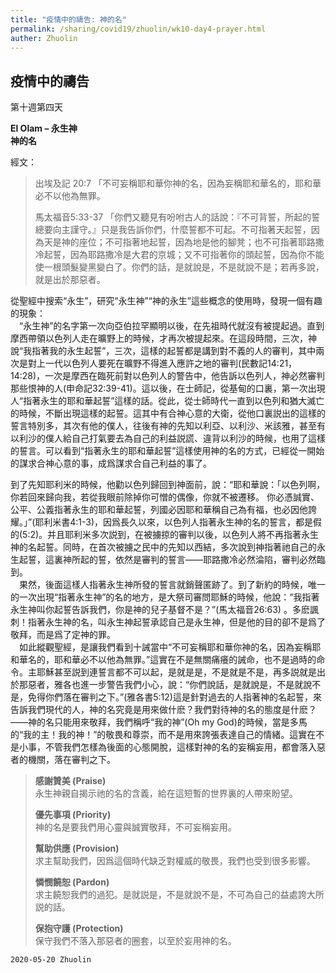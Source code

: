 ```yaml
---
title: "疫情中的禱告: 神的名"
permalink: /sharing/covid19/zhuolin/wk10-day4-prayer.html
auther: Zhuolin
---
```

## 疫情中的禱告
第十週第四天  

**El Olam – 永生神**  
**神的名**  

經文：  
>
>出埃及記 20:7 「不可妄稱耶和華你神的名，因為妄稱耶和華名的，耶和華必不以他為無罪。  
>
>馬太福音5:33-37 「你們又聽見有吩咐古人的話說：『不可背誓，所起的誓總要向主謹守。』只是我告訴你們，什麼誓都不可起。不可指著天起誓，因為天是神的座位；不可指著地起誓，因為地是他的腳凳；也不可指著耶路撒冷起誓，因為耶路撒冷是大君的京城；又不可指著你的頭起誓，因為你不能使一根頭髮變黑變白了。你們的話，是就說是，不是就說不是；若再多說，就是出於那惡者。  

從聖經中搜索“永生”，研究“永生神”“神的永生”這些概念的使用時，發現一個有趣的現象：  
　“永生神”的名字第一次向亞伯拉罕顯明以後，在先祖時代就沒有被提起過。直到摩西帶領以色列人走在曠野上的時候，才再次被提起來。在這段時間，三次，神說“我指著我的永生起誓”，三次，這樣的起誓都是講到對不義的人的審判，其中兩次是對上一代以色列人要死在曠野不得進入應許之地的審判(民數記14:21，14:28)，一次是摩西在臨死前對以色列人的警告中，他告訴以色列人，神必然審判那些恨神的人(申命記32:39-41)。這以後，在士師記，從基甸的口裏，第一次出現人“指著永生的耶和華起誓”這樣的話。從此，從士師時代一直到以色列和猶大滅亡的時候，不斷出現這樣的起誓。這其中有合神心意的大衛，從他口裏説出的這樣的誓言特別多，其次有他的僕人，往後有神的先知以利亞、以利沙、米該雅，甚至有以利沙的僕人給自己打氣要去為自己的利益説謊、違背以利沙的時候，也用了這樣的誓言。可以看到“指著永生的耶和華起誓”這樣使用神的名的方式，已經從一開始的謀求合神心意的事，成爲謀求合自己利益的事了。  

到了先知耶利米的時候，他勸以色列歸回到神面前，說：“耶和華說：「以色列啊，你若回來歸向我，若從我眼前除掉你可憎的偶像，你就不被遷移。 你必憑誠實、公平、公義指著永生的耶和華起誓，列國必因耶和華稱自己為有福，也必因他誇耀。」”(耶利米書4:1-3)，因爲長久以來，以色列人指著永生神的名的誓言，都是假的(5:2)。并且耶利米多次説到，在被擄掠的審判以後，以色列人將不再指著永生神的名起誓。同時，在首次被擄之民中的先知以西結，多次說到神指著祂自己的永生起誓，這裏神所起的誓，依然是審判的誓言——耶路撒冷必然淪陷，審判必然臨到。  
　果然，後面這樣人指著永生神所發的誓言就銷聲匿跡了。到了新約的時候，唯一的一次出現“指著永生神”的名的地方，是大祭司審問耶穌的時候，他說：“我指著永生神叫你起誓告訴我們，你是神的兒子基督不是？”(馬太福音26:63) 。多麽諷刺！指著永生神的名，叫永生神起誓承認自己是永生神，但是他的目的卻不是爲了敬拜，而是爲了定神的罪。  
　如此縱觀聖經，是讓我們看到十誡當中“不可妄稱耶和華你神的名，因為妄稱耶和華名的，耶和華必不以他為無罪。”這實在不是無關痛癢的誡命，也不是過時的命令。主耶穌甚至説到連誓言都不可以起，是就是是，不是就是不是，再多説就是出於那惡者，雅各也進一步警告我們小心，說：“你們說話，是就說是，不是就說不是，免得你們落在審判之下。”(雅各書5:12)這是針對過去的人指著神的名起誓，來告訴我們現代的人，神的名究竟是用來做什麽？我們對待神的名的態度是什麽？——神的名只能用來敬拜，我們稱呼“我的神”(Oh my God)的時候，當是多馬的“我的主！我的神！”的敬畏和尊崇，而不是用來誇張表達自己的情緒。這實在不是小事，不管我們怎樣為後面的心態開脫，這樣對神的名的妄稱妄用，都會落入惡者的機關，落在審判之下。  

>
>**感謝贊美 (Praise)**  
>永生神親自揭示祂的名的含義，給在這短暫的世界裏的人帶來盼望。  
>
>**優先事項 (Priority)**  
>神的名是要我們用心靈與誠實敬拜，不可妄稱妄用。  
>
>**幫助供應 (Provision)**  
>求主幫助我們，因爲這個時代缺乏對權威的敬畏，我們也受到很多影響。  
>
>**憐憫饒恕 (Pardon)**  
>求主饒恕我們的過犯。是就説是，不是就說不是，不可為自己的益處誇大所説的話。  
>
>**保抱守護 (Protection)**  
>保守我們不落入那惡者的圈套，以至於妄用神的名。  

`2020-05-20 Zhuolin`  
